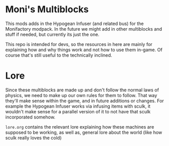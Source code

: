 # Moni's Multiblocks
This mods adds in the Hypogean Infuser (and related bus) for the Monifactory
modpack. In the future we might add in other multiblocks and stuff if needed,
but currently its just the one.

This repo is intended for devs, so the resources in here are mainly for
explaining how and why things work and not how to use them in-game. Of course
that's still useful to the technically inclined.

# Lore
Since these multiblocks are made up and don't follow the normal laws of physics,
we need to make up our own rules for them to follow. That way they'll make sense
within the game, and in future additions or changes. For example the Hypogean
Infuser works via infusing items with sculk, it wouldn't make sense for a
parallel version of it to not have that sculk incorporated somehow.

`lore.org` contains the relevant lore explaining how these machines are supposed
to be working, as well as, general lore about the world (like how sculk really
loves the cold)
